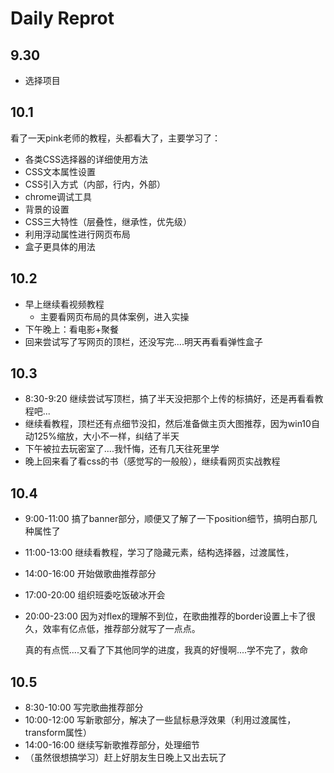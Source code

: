 # Daily Reprot

## 9.30
 - 选择项目

## 10.1
 看了一天pink老师的教程，头都看大了，主要学习了：
 - 各类CSS选择器的详细使用方法
 - CSS文本属性设置
 - CSS引入方式（内部，行内，外部）
 - chrome调试工具
 - 背景的设置
 - CSS三大特性（层叠性，继承性，优先级）
 - 利用浮动属性进行网页布局
 - 盒子更具体的用法

## 10.2
 - 早上继续看视频教程
    - 主要看网页布局的具体案例，进入实操
 - 下午晚上：看电影+聚餐
 - 回来尝试写了写网页的顶栏，还没写完....明天再看看弹性盒子

## 10.3
- 8:30-9:20 继续尝试写顶栏，搞了半天没把那个上传的标搞好，还是再看看教程吧...
- 继续看教程，顶栏还有点细节没扣，然后准备做主页大图推荐，因为win10自动125%缩放，大小不一样，纠结了半天
- 下午被拉去玩密室了....我忏悔，还有几天往死里学
- 晚上回来看了看css的书（感觉写的一般般），继续看网页实战教程

## 10.4 
- 9:00-11:00 搞了banner部分，顺便又了解了一下position细节，搞明白那几种属性了
- 11:00-13:00 继续看教程，学习了隐藏元素，结构选择器，过渡属性，
- 14:00-16:00 开始做歌曲推荐部分
- 17:00-20:00 组织班委吃饭破冰开会
- 20:00-23:00 因为对flex的理解不到位，在歌曲推荐的border设置上卡了很久，效率有亿点低，推荐部分就写了一点点。

  真的有点慌....又看了下其他同学的进度，我真的好慢啊....学不完了，救命


## 10.5
- 8:30-10:00 写完歌曲推荐部分
- 10:00-12:00 写新歌部分，解决了一些鼠标悬浮效果（利用过渡属性，transform属性）
- 14:00-16:00 继续写新歌推荐部分，处理细节
- （虽然很想搞学习）赶上好朋友生日晚上又出去玩了